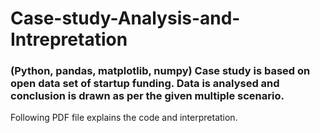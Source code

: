 # Case-study-Analysis-and-Intrepretation
### (Python, pandas, matplotlib, numpy) Case study is based on open data set of startup funding. Data is analysed and conclusion is drawn as per the given multiple scenario. 


Following PDF file explains the code and interpretation.

